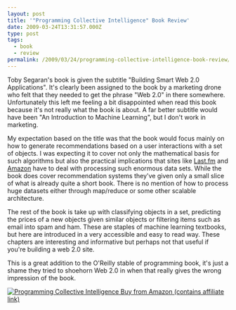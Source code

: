 ```yaml
---
layout: post
title: '"Programming Collective Intelligence" Book Review'
date: 2009-03-24T13:31:57.000Z
type: post
tags:
  - book
  - review
permalink: /2009/03/24/programming-collective-intelligence-book-review/
---
```

Toby Segaran's book is given the subtitle "Building Smart Web 2.0 Applications". It's clearly been assigned to the book by a marketing drone who felt that they needed to get the phrase "Web 2.0" in there somewhere. Unfortunately this left me feeling a bit disappointed when read this book because it's not really what the book is about. A far better subtitle would have been "An Introduction to Machine Learning", but I don't work in marketing.

My expectation based on the title was that the book would focus mainly on how to generate recommendations based on a user interactions with a set of objects. I was expecting it to cover not only the mathematical basis for such algorithms but also the practical implications that sites like [Last.fm](http://www.last.fm) and [Amazon](http://www.amazon.co.uk) have to deal with processing such enormous data sets. While the book does cover recommendation systems they've given only a small slice of what is already quite a short book. There is no mention of how to process huge datasets either through map/reduce or some other scalable architecture.

The rest of the book is take up with classifying objects in a set, predicting the prices of a new objects given similar objects or filtering items such as email into spam and ham. These are staples of machine learning textbooks, but here are introduced in a very accessible and easy to read way. These chapters are interesting and informative but perhaps not that useful if you're building a web 2.0 site.

This is a great addition to the O'Reilly stable of programming book, it's just a shame they tried to shoehorn Web 2.0 in when that really gives the wrong impression of the book.

<a target="_blank" href="http://www.amazon.co.uk/dp/0596529325?tag=indiegicouk-21&amp;camp=2902&amp;creative=19466&amp;linkCode=as4&amp;creativeASIN=0596529325&amp;adid=0V1XPRRVPPKW0FXTBQNB&amp;">
<img src="{{ site.baseurl }}/assets/511EpRYq8gL._SL110_.jpg" alt="Programming Collective Intelligence" />
Buy from Amazon (contains affiliate link)<br />
</a>
